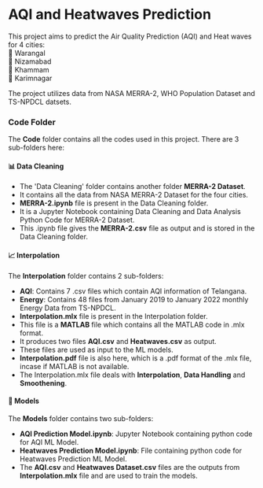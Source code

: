 # AQI and Heatwaves Prediction
This project aims to predict the Air Quality Prediction (AQI) and Heat waves for 4 cities:  
🌇 Warangal  
🌆 Nizamabad   
🌃 Khammam  
🌅 Karimnagar   
  
  The project utilizes data from NASA MERRA-2, WHO Population Dataset and TS-NPDCL datsets.  
    
### Code Folder  
The **Code** folder contains all the codes used in this project. There are 3 sub-folders here:  
#### 📊 Data Cleaning  
* The 'Data Cleaning' folder contains another folder **MERRA-2 Dataset**.  
* It contains all the data from NASA MERRA-2 Dataset for the four cities.  
* **MERRA-2.ipynb** file is present in the Data Cleaning folder.  
* It is a Jupyter Notebook containing Data Cleaning and Data Analysis Python Code for MERRA-2 Dataset.  
* This .ipynb file gives the **MERRA-2.csv** file as output and is stored in the Data Cleaning folder.  

####  📈 Interpolation  
The **Interpolation** folder contains 2 sub-folders:  
* **AQI**: Contains 7 .csv files which contain AQI information of Telangana.  
* **Energy**: Contains 48 files from January 2019 to January 2022 monthly Energy Data from TS-NPDCL.  
* **Interpolation.mlx** file is present in the Interpolation folder.  
* This file is a **MATLAB** file which contains all the MATLAB code in .mlx format. 
* It produces two files **AQI.csv** and **Heatwaves.csv** as output.  
* These files are used as input to the ML models.  
* **Interpolation.pdf** file is also here, which is a .pdf format of the .mlx file, incase if MATLAB is not available.  
* The Interpolation.mlx file deals with **Interpolation**, **Data Handling** and **Smoothening**.  

#### 🧠 Models  
The **Models** folder contains two sub-folders:  
* **AQI Prediction Model.ipynb**: Jupyter Notebook containing python code for AQI ML Model.  
* **Heatwaves Prediction Model.ipynb**: File containing python code for Heatwaves Prediction ML Model.  
* The **AQI.csv** and **Heatwaves Dataset.csv** files are the outputs from **Interpolation.mlx** file and are used to train the models.  
